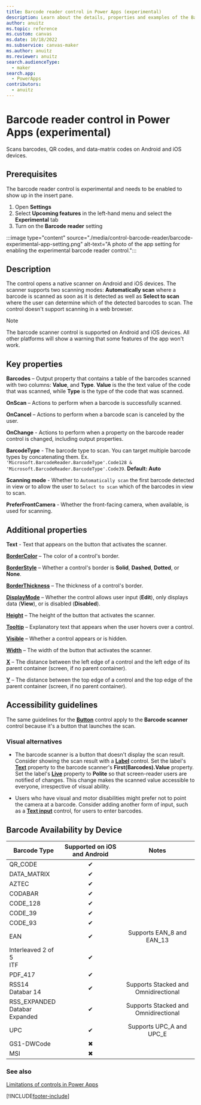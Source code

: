 ```yaml
---
title: Barcode reader control in Power Apps (experimental)
description: Learn about the details, properties and examples of the Barcode reader control in Power Apps.
author: anuitz
ms.topic: reference
ms.custom: canvas
ms.date: 10/18/2022
ms.subservice: canvas-maker
ms.author: anuitz
ms.reviewer: anuitz
search.audienceType:
  - maker
search.app:
  - PowerApps
contributors:
  - anuitz
---
```

# Barcode reader control in Power Apps (experimental)

Scans barcodes, QR codes, and data-matrix codes on Android and iOS devices.

## Prerequisites

The barcode reader control is experimental and needs to be enabled to show up in the insert pane.

1. Open **Settings**
1. Select **Upcoming features** in the left-hand menu and select the **Experimental** tab
1. Turn on the **Barcode reader** setting

:::image type="content" source="./media/control-barcode-reader/barcode-experimental-app-setting.png" alt-text="A photo of the app setting for enabling the experimental barcode reader control.":::

## Description

The control opens a native scanner on Android and iOS devices. The scanner supports two scanning modes: **Automatically scan** where a barcode is scanned as soon as it is detected as well as **Select to scan** where the user can determine which of the detected barcodes to scan. The control doesn't support scanning in a web browser.

> [!NOTE]
> The barcode scanner control is supported on Android and iOS devices. All other platforms will show a warning that some features of the app won't work.

## Key properties

**Barcodes** – Output property that contains a table of the barcodes scanned with two columns: **Value**, and **Type**. **Value** is the the text value of the code that was scanned, while **Type** is the type of the code that was scanned.

**OnScan** – Actions to perform when a barcode is successfully scanned.

**OnCancel** – Actions to perform when a barcode scan is canceled by the user.

**OnChange** - Actions to perform when a property on the barcode reader control is changed, including output properties.

**BarcodeType** - The barcode type to scan. You can target multiple barcode types by concatenating them. Ex. `'Microsoft.BarcodeReader.BarcodeType'.Code128 & 'Microsoft.BarcodeReader.BarcodeType'.Code39`.  **Default: Auto**

**Scanning mode** - Whether to `Automatically scan` the first barcode detected in view or to allow the user to `Select to scan` which of the barcodes in view to scan.  

**PreferFrontCamera** - Whether the front-facing camera, when available, is used for scanning.

## Additional properties

**Text** - Text that appears on the button that activates the scanner.

**[BorderColor](properties-color-border.md)** – The color of a control's border.

**[BorderStyle](properties-color-border.md)** – Whether a control's border is **Solid**, **Dashed**, **Dotted**, or **None**.

**[BorderThickness](properties-color-border.md)** – The thickness of a control's border.

**[DisplayMode](properties-core.md)** – Whether the control allows user input (**Edit**), only displays data (**View**), or is disabled (**Disabled**).

**[Height](properties-size-location.md)** – The height of the button that activates the scanner.

**[Tooltip](properties-core.md)** – Explanatory text that appears when the user hovers over a control.

**[Visible](properties-core.md)** – Whether a control appears or is hidden.

**[Width](properties-size-location.md)** – The width of the button that activates the scanner.

**[X](properties-size-location.md)** – The distance between the left edge of a control and the left edge of its parent container (screen, if no parent container).

**[Y](properties-size-location.md)** – The distance between the top edge of a control and the top edge of the parent container (screen, if no parent container).

## Accessibility guidelines

The same guidelines for the **[Button](control-button.md)** control apply to the **Barcode scanner** control because it's a button that launches the scan.

### Visual alternatives

* The barcode scanner is a button that doesn't display the scan result. Consider showing the scan result with a **[Label](control-text-box.md)** control. Set the label's **[Text](properties-core.md)** property to the barcode scanner's **First(Barcodes).Value** property. Set the label's **[Live](properties-accessibility.md)** property to **Polite** so that screen-reader users are notified of changes. This change makes the scanned value accessible to everyone, irrespective of visual ability.

* Users who have visual and motor disabilities might prefer not to point the camera at a barcode. Consider adding another form of input, such as a **[Text input](control-text-input.md)** control, for users to enter barcodes.

## Barcode Availability by Device

| Barcode Type | Supported on iOS and Android | Notes |
|--------------|:---:|:--------:|
| QR_CODE | ✔ | |
| DATA_MATRIX | ✔ | |
| AZTEC | ✔ | |
| CODABAR | ✔ | |
| CODE_128 | ✔ | |
| CODE_39 | ✔ | |
| CODE_93 | ✔ | |
| EAN | ✔ | Supports EAN_8 and EAN_13 |
| Interleaved 2 of 5 <br> ITF | ✔ | |
| PDF_417 | ✔ | |
| RSS14 <br> Databar 14 | ✔ | Supports Stacked and Omnidirectional |
| RSS_EXPANDED <br> Databar Expanded | ✔ | Supports Stacked and Omnidirectional |
| UPC | ✔ | Supports UPC_A and UPC_E |
| GS1-DWCode | ✖ | |
| MSI | ✖ | |

### See also

[Limitations of controls in Power Apps](../control-limitations.md)

[!INCLUDE[footer-include](../../../includes/footer-banner.md)]
